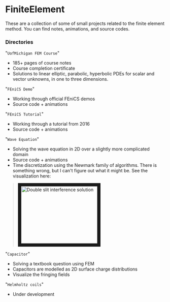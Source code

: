 # FiniteElement

These are a collection of some of small projects related to the finite element method. You can find notes, animations, and source codes.

### Directories

"`UofMichigan FEM Course`"
- 185+ pages of course notes
- Course completion certificate
- Solutions to linear elliptic, parabolic, hyperbolic PDEs for scalar and vector unknowns, in one to three dimensions.

"`FEniCS Demo`"
- Working through official FEniCS demos
- Source code + animations

"`FEniCS Tutorial`"
- Working through a tutorial from 2016
- Source code + animations

"`Wave Equation`"
- Solving the wave equation in 2D over a slightly more complicated domain
- Source code + animations
- Time discretization using the Newmark family of algorithms. There is something wrong, but I can't figure out what it might be.
See the visualization here: 
> <a href="http://www.youtube.com/watch?feature=player_embedded&v=WJaclgUxtLU
" target="_blank"><img src="http://img.youtube.com/vi/WJaclgUxtLU/0.jpg" 
alt="Double slit interference solution" width="240" height="180" border="10" /></a>

"`Capacitor`"
- Solving a textbook question using FEM
- Capacitors are modelled as 2D surface charge distributions
- Visualize the fringing fields

"`Helmholtz coils`"
- Under development


